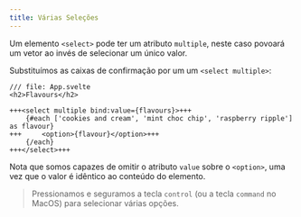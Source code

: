 ```yaml
---
title: Várias Seleções
---
```


Um elemento `<select>` pode ter um atributo `multiple`, neste caso povoará um vetor ao invés de selecionar um único valor.

Substituímos as caixas de confirmação por um um `<select multiple>`:

```svelte
/// file: App.svelte
<h2>Flavours</h2>

+++<select multiple bind:value={flavours}>+++
	{#each ['cookies and cream', 'mint choc chip', 'raspberry ripple'] as flavour}
+++		<option>{flavour}</option>+++
	{/each}
+++</select>+++
```

Nota que somos capazes de omitir o atributo `value` sobre o `<option>`, uma vez que o valor é idêntico ao conteúdo do elemento.

> Pressionamos e seguramos a tecla `control` (ou a tecla `command` no MacOS) para selecionar várias opções.
